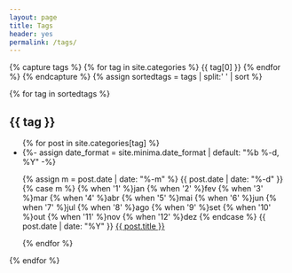 ```yaml
---
layout: page
title: Tags
header: yes
permalink: /tags/
---
```

{% capture tags %}
  {% for tag in site.categories %}
    {{ tag[0] }}
  {% endfor %}
{% endcapture %}
{% assign sortedtags = tags | split:' ' | sort %}

{% for tag in sortedtags %}
  <h2 id="{{ tag }}" class="tag-name">{{ tag }}</h2>
  <ul class="tag-list">
  {% for post in site.categories[tag] %}
    <li class="tag-item">
      {%- assign date_format = site.minima.date_format | default: "%b %-d, %Y" -%}
      <p class="post-meta">
        <span class="dt-tagged-wrapper">
          <time class="dt-published" datetime="{{ post.date | date_to_xmlschema }}" itemprop="datePublished">
            {% assign m = post.date | date: "%-m" %}
            {{ post.date | date: "%-d" }}
            {% case m %}
              {% when '1' %}jan
              {% when '2' %}fev
              {% when '3' %}mar
              {% when '4' %}abr
              {% when '5' %}mai
              {% when '6' %}jun
              {% when '7' %}jul
              {% when '8' %}ago
              {% when '9' %}set
              {% when '10' %}out
              {% when '11' %}nov
              {% when '12' %}dez
            {% endcase %}
            {{ post.date | date: "%Y" }}
          </time>
        </span>
        <span class="info-tagged-wrapper">
          <a href="{{ post.url }}">{{ post.title }}</a>
        </span>
      </p>
    </li>
  {% endfor %}
  </ul>
{% endfor %}